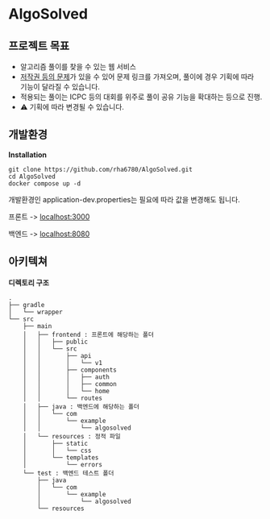 # AlgoSolved

## 프로젝트 목표

- 알고리즘 풀이를 찾을 수 있는 웹 서비스
- [저작권 등의 문제](https://help.acmicpc.net/rule)가 있을 수 있어 문제 링크를 가져오며, 풀이에 경우 기획에 따라 기능이 달라질 수 있습니다.
- 적용되는 풀이는 ICPC 등의 대회를 위주로 풀이 공유 기능을 확대하는 등으로 진행.
- ⚠️ 기획에 따라 변경될 수 있습니다.


## 개발환경

**Installation**

```
git clone https://github.com/rha6780/AlgoSolved.git
cd AlgoSolved
docker compose up -d
```
개발환경인 application-dev.properties는 필요에 따라 값을 변경해도 됩니다.

프론트 -> [localhost:3000](http://localhost:3000)

백엔드 -> [localhost:8080](http://localhost:8080)


## 아키텍쳐

**디렉토리 구조**
```
.
├── gradle
│   └── wrapper
└── src
    ├── main
    │   ├── frontend : 프론트에 해당하는 폴더
    │   │   ├── public
    │   │   └── src
    │   │       ├── api
    │   │       │   └── v1
    │   │       ├── components
    │   │       │   ├── auth
    │   │       │   ├── common
    │   │       │   └── home
    │   │       └── routes
    │   ├── java : 백엔드에 해당하는 폴더
    │   │   └── com
    │   │       └── example
    │   │           └── algosolved
    │   └── resources : 정적 파일
    │       ├── static
    │       │   └── css
    │       └── templates
    │           └── errors
    └── test : 백엔드 테스트 폴더
        ├── java
        │   └── com
        │       └── example
        │           └── algosolved
        └── resources


```